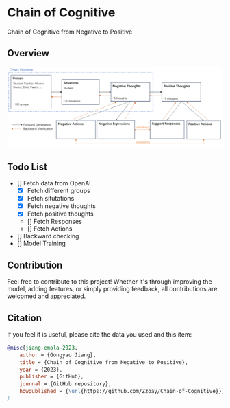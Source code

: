 #  Chain of Cognitive
Chain of Cognitive from Negative to Positive

## Overview
![Overview](assets/paradigm.png)

## Todo List

 - [] Fetch data from OpenAI
   - [x] Fetch different groups
   - [x] Fetch situtations
   - [x] Fetch negative thoughts
   - [x] Fetch positive thoughts
   - []  Fetch Responses
   - []  Fetch Actions
 - [] Backward checking
 - [] Model Training


## Contribution

Feel free to contribute to this project! Whether it's through improving the model, adding features, or simply providing feedback, all contributions are welcomed and appreciated.

## Citation
If you feel it is useful, please cite the data you used and this item:
```bibtex
@misc{jiang-emola-2023,
    author = {Gongyao Jiang},
    title = {Chain of Cognitive from Negative to Positive},
    year = {2023},
    publisher = {GitHub},
    journal = {GitHub repository},
    howpublished = {\url{https://github.com/Zzoay/Chain-of-Cognitive}}}
}
```

